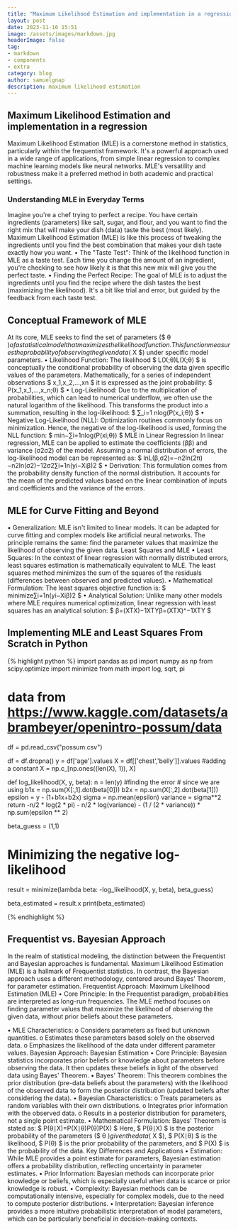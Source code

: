 ```yaml
---
title: "Maximum Likelihood Estimation and implementation in a regression"
layout: post
date: 2023-11-16 15:51
image: /assets/images/markdown.jpg
headerImage: false
tag:
- markdown
- components
- extra
category: blog
author: samuelgnap
description: maximum likelihood estimation
---
```


## Maximum Likelihood Estimation and implementation in a regression 
Maximum Likelihood Estimation (MLE) is a cornerstone method in statistics, particularly within the frequentist framework. It's a powerful approach used in a wide range of applications, from simple linear regression to complex machine learning models like neural networks. MLE's versatility and robustness make it a preferred method in both academic and practical settings.
### Understanding MLE in Everyday Terms
Imagine you're a chef trying to perfect a recipe. You have certain ingredients (parameters) like salt, sugar, and flour, and you want to find the right mix that will make your dish (data) taste the best (most likely). Maximum Likelihood Estimation (MLE) is like this process of tweaking the ingredients until you find the best combination that makes your dish taste exactly how you want.
•	The "Taste Test": Think of the likelihood function in MLE as a taste test. Each time you change the amount of an ingredient, you're checking to see how likely it is that this new mix will give you the perfect taste.
•	Finding the Perfect Recipe: The goal of MLE is to adjust the ingredients until you find the recipe where the dish tastes the best (maximizing the likelihood). It's a bit like trial and error, but guided by the feedback from each taste test.
## Conceptual Framework of MLE
At its core, MLE seeks to find the set of parameters ($ θ $) of a statistical model that maximizes the likelihood function. This function measures the probability of observing the given data ($ X $) under specific model parameters.
•	Likelihood Function: The likelihood $ L(X;θ)L(X;θ) $ is conceptually the conditional probability of observing the data given specific values of the parameters. Mathematically, for a series of independent observations $ x_1,x_2,...,xn $ it is expressed as the joint probability:
$ P(x_1,x_1,...,x_n;θ) $
•	Log-Likelihood: Due to the multiplication of probabilities, which can lead to numerical underflow, we often use the natural logarithm of the likelihood. This transforms the product into a summation, resulting in the log-likelihood:
$ ∑_i=1 nlog⁡(P(x_i;θ)) $
•	Negative Log-Likelihood (NLL): Optimization routines commonly focus on minimization. Hence, the negative of the log-likelihood is used, forming the NLL function:
$ min−∑i=1nlog⁡(P(xi;θ)) $ 
MLE in Linear Regression
In linear regression, MLE can be applied to estimate the coefficients (ββ) and variance (σ2σ2) of the model. Assuming a normal distribution of errors, the log-likelihood model can be represented as:
$ ln⁡L(β,σ2)=−n2ln⁡(2π)−n2ln⁡(σ2)−12σ2∑i=1n(yi−Xiβ)2 $
•	Derivation: This formulation comes from the probability density function of the normal distribution. It accounts for the mean of the predicted values based on the linear combination of inputs and coefficients and the variance of the errors.
## MLE for Curve Fitting and Beyond
•	Generalization: MLE isn't limited to linear models. It can be adapted for curve fitting and complex models like artificial neural networks. The principle remains the same: find the parameter values that maximize the likelihood of observing the given data.
Least Squares and MLE
•	Least Squares: In the context of linear regression with normally distributed errors, least squares estimation is mathematically equivalent to MLE. The least squares method minimizes the sum of the squares of the residuals (differences between observed and predicted values).
•	Mathematical Formulation: The least squares objective function is:
$ minimize∑i=1n(yi−Xiβ)2 $
•	Analytical Solution: Unlike many other models where MLE requires numerical optimization, linear regression with least squares has an analytical solution:
$ β=(XTX)−1XTYβ=(XTX)^−1XTY $

## Implementing MLE and Least Squares From Scratch in Python

{% highlight python %}
import pandas as pd
import numpy as np
from scipy.optimize import minimize
from math import log, sqrt, pi

# data from https://www.kaggle.com/datasets/abrambeyer/openintro-possum/data
df = pd.read_csv("possum.csv")

df = df.dropna()
y = df['age'].values
X = df[['chest','belly']].values
#adding a constant
X = np.c_[np.ones((len(X), 1)), X]

def log_likelihood(X, y, beta):
    n = len(y)
    #finding the error 
    # since we are using 
    b1x = np.sum(X[:,1].dot(beta[0]))
    b2x = np.sum(X[:,2].dot(beta[1]))
    epsilon = y - (1+b1x+b2x)
    sigma = np.mean(epsilon)
    variance = sigma**2
    return -n/2 * log(2 * pi) - n/2 * log(variance) - (1 / (2 * variance)) * np.sum(epsilon ** 2)
    
beta_guess = (1,1)

# Minimizing the negative log-likelihood
result = minimize(lambda beta: -log_likelihood(X, y, beta), beta_guess)

beta_estimated = result.x
print(beta_estimated)

{% endhighlight %}

## Frequentist vs. Bayesian Approach 
In the realm of statistical modeling, the distinction between the Frequentist and Bayesian approaches is fundamental. Maximum Likelihood Estimation (MLE) is a hallmark of Frequentist statistics. In contrast, the Bayesian approach uses a different methodology, centered around Bayes' Theorem, for parameter estimation.
Frequentist Approach: Maximum Likelihood Estimation (MLE)
•	Core Principle: In the Frequentist paradigm, probabilities are interpreted as long-run frequencies. The MLE method focuses on finding parameter values that maximize the likelihood of observing the given data, without prior beliefs about these parameters.

•	MLE Characteristics:
o	Considers parameters as fixed but unknown quantities.
o	Estimates these parameters based solely on the observed data.
o	Emphasizes the likelihood of the data under different parameter values.
Bayesian Approach: Bayesian Estimation
•	Core Principle: Bayesian statistics incorporates prior beliefs or knowledge about parameters before observing the data. It then updates these beliefs in light of the observed data using Bayes' Theorem.
•	Bayes' Theorem: This theorem combines the prior distribution (pre-data beliefs about the parameters) with the likelihood of the observed data to form the posterior distribution (updated beliefs after considering the data).
•	Bayesian Characteristics:
o	Treats parameters as random variables with their own distributions.
o	Integrates prior information with the observed data.
o	Results in a posterior distribution for parameters, not a single point estimate.
•	Mathematical Formulation: Bayes' Theorem is stated as:
$ P(θ∣X)=P(X∣θ)P(θ)P(X) $
Here, $ P(θ∣X) $ is the posterior probability of the parameters ($ θ $) given the data ($ X $), $ P(X∣θ) $ is the likelihood, $ P(θ) $ is the prior probability of the parameters, and $ P(X) $ is the probability of the data.
Key Differences and Applications
•	Estimation: While MLE provides a point estimate for parameters, Bayesian estimation offers a probability distribution, reflecting uncertainty in parameter estimates.
•	Prior Information: Bayesian methods can incorporate prior knowledge or beliefs, which is especially useful when data is scarce or prior knowledge is robust.
•	Complexity: Bayesian methods can be computationally intensive, especially for complex models, due to the need to compute posterior distributions.
•	Interpretation: Bayesian inference provides a more intuitive probabilistic interpretation of model parameters, which can be particularly beneficial in decision-making contexts.

